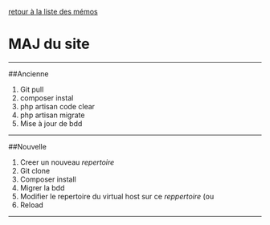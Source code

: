 [retour à la liste des mémos](https://github.com/Sergio2008/memo/blob/master/README.md)
# MAJ du site

************

##Ancienne

1. Git pull
2. composer instal
3. php artisan code clear
4. php artisan migrate
5. Mise à jour de bdd

************

##Nouvelle

1. Creer un nouveau *repertoire*
2. Git clone
3. Composer install
4. Migrer la bdd
5. Modifier le repertoire du virtual host sur ce *reppertoire* (ou 
6. Reload

************
